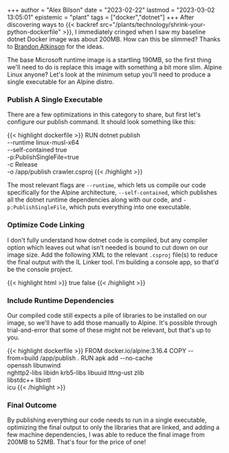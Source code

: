 +++
author = "Alex Bilson"
date = "2023-02-22"
lastmod = "2023-03-02 13:05:01"
epistemic = "plant"
tags = ["docker","dotnet"]
+++
After discovering ways to {{< backref src="/plants/technology/shrink-your-python-dockerfile" >}}, I immediately cringed when I saw my baseline dotnet Docker image was about 200MB. How can this be slimmed? Thanks to [Brandon Atkinson](https://levelup.gitconnected.com/single-file-executables-in-net-core-3-1-and-the-quest-for-a-sub-50mb-docker-container-f44cb1274121) for the ideas.

The base Microsoft runtime image is a startling 190MB, so the first thing we'll need to do is replace this image with something a bit more slim. Alpine Linux anyone? Let's look at the minimum setup you'll need to produce a single executable for an Alpine distro.

### Publish A Single Executable

There are a few optimizations in this category to share, but first let's configure our publish command. It should look something like this:

{{< highlight dockerfile >}}
RUN dotnet publish \
	--runtime linux-musl-x64 \
	--self-contained true \
	-p:PublishSingleFile=true \
	-c Release \
	-o /app/publish crawler.csproj
{{< /highlight >}}

The most relevant flags are `--runtime`, which lets us compile our code specifically for the Alpine architecture, `--self-contained`, which publishes all the dotnet runtime dependencies along with our code, and `-p:PublishSingleFile`, which puts everything into one executable.

### Optimize Code Linking

I don't fully understand how dotnet code is compiled, but any compiler option which leaves out what isn't needed is bound to cut down on our image size. Add the following XML to the relevant `.csproj` file(s) to reduce the final output with the IL Linker tool. I'm building a console app, so that'd be the console project.

{{< highlight html >}}
	<PropertyGroup>
    <PublishTrimmed>true</PublishTrimmed>
    <CrossGenDuringPublish>false</CrossGenDuringPublish>
	</PropertyGroup>
{{< /highlight >}}

### Include Runtime Dependencies

Our compiled code still expects a pile of libraries to be installed on our image, so we'll have to add those manually to Alpine. It's possible through trial-and-error that some of these might not be relevant, but that's up to you.

{{< highlight dockerfile >}}
FROM docker.io/alpine:3.16.4
COPY --from=build /app/publish .
RUN apk add --no-cache \
	openssh libunwind \
	nghttp2-libs libidn krb5-libs libuuid lttng-ust zlib \
	libstdc++ libintl \
	icu
{{< /highlight >}}

### Final Outcome

By publishing everything our code needs to run in a single executable, optimizing the final output to only the libraries that are linked, and adding a few machine dependencies, I was able to reduce the final image from 200MB to 52MB. That's four for the price of one!
